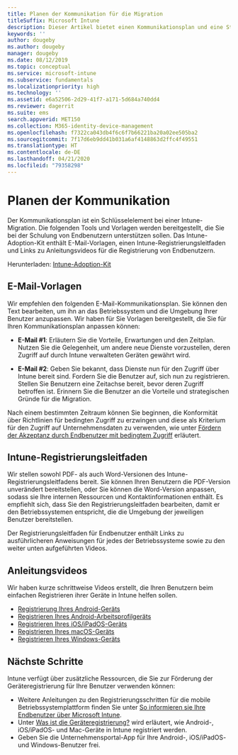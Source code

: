 ```yaml
---
title: Planen der Kommunikation für die Migration
titleSuffix: Microsoft Intune
description: Dieser Artikel bietet einen Kommunikationsplan und eine Strategie für die Migration zu Microsoft Intune.
keywords: ''
author: dougeby
ms.author: dougeby
manager: dougeby
ms.date: 08/12/2019
ms.topic: conceptual
ms.service: microsoft-intune
ms.subservice: fundamentals
ms.localizationpriority: high
ms.technology: ''
ms.assetid: e6a52506-2d29-41f7-a171-5d684a740dd4
ms.reviewer: dagerrit
ms.suite: ems
search.appverid: MET150
ms.collection: M365-identity-device-management
ms.openlocfilehash: f7322ca043db4f6c6f7b66221ba20a02ee505ba2
ms.sourcegitcommit: 7f17d6eb9dd41b031a6af4148863d2ffc4f49551
ms.translationtype: HT
ms.contentlocale: de-DE
ms.lasthandoff: 04/21/2020
ms.locfileid: "79358298"
---
```

# <a name="plan-communications"></a>Planen der Kommunikation

Der Kommunikationsplan ist ein Schlüsselelement bei einer Intune-Migration. Die folgenden Tools und Vorlagen werden bereitgestellt, die Sie bei der Schulung von Endbenutzern unterstützen sollen. Das Intune-Adoption-Kit enthält E-Mail-Vorlagen, einen Intune-Registrierungsleitfaden und Links zu Anleitungsvideos für die Registrierung von Endbenutzern.  

Herunterladen:  [Intune-Adoption-Kit](https://aka.ms/IntuneAdoptionKit)

## <a name="email-templates"></a>E-Mail-Vorlagen

Wir empfehlen den folgenden E-Mail-Kommunikationsplan. Sie können den Text bearbeiten, um ihn an das Betriebssystem und die Umgebung Ihrer Benutzer anzupassen. Wir haben für Sie Vorlagen bereitgestellt, die Sie für Ihren Kommunikationsplan anpassen können:

- **E-Mail #1**: Erläutern Sie die Vorteile, Erwartungen und den Zeitplan. Nutzen Sie die Gelegenheit, um andere neue Dienste vorzustellen, deren Zugriff auf durch Intune verwalteten Geräten gewährt wird.

- **E-Mail #2**: Geben Sie bekannt, dass Dienste nun für den Zugriff über Intune bereit sind. Fordern Sie die Benutzer auf, sich nun zu registrieren. Stellen Sie Benutzern eine Zeitachse bereit, bevor deren Zugriff betroffen ist. Erinnern Sie die Benutzer an die Vorteile und strategischen Gründe für die Migration.

Nach einem bestimmten Zeitraum können Sie beginnen, die Konformität über Richtlinien für bedingten Zugriff zu erzwingen und diese als Kriterium für den Zugriff auf Unternehmensdaten zu verwenden, wie unter [Fördern der Akzeptanz durch Endbenutzer mit bedingtem Zugriff](migration-guide-drive-adoption.md) erläutert.

## <a name="intune-enrollment-guide"></a>Intune-Registrierungsleitfaden

Wir stellen sowohl PDF- als auch Word-Versionen des Intune-Registrierungsleitfadens bereit. Sie können Ihren Benutzern die PDF-Version unverändert bereitstellen, oder Sie können die Word-Version anpassen, sodass sie Ihre internen Ressourcen und Kontaktinformationen enthält. Es empfiehlt sich, dass Sie den Registrierungsleitfaden bearbeiten, damit er den Betriebssystemen entspricht, die die Umgebung der jeweiligen Benutzer bereitstellen.

Der Registrierungsleitfaden für Endbenutzer enthält Links zu ausführlicheren Anweisungen für jedes der Betriebssysteme sowie zu den weiter unten aufgeführten Videos.

## <a name="instructional-videos"></a>Anleitungsvideos

Wir haben kurze schrittweise Videos erstellt, die Ihren Benutzern beim einfachen Registrieren ihrer Geräte in Intune helfen sollen.

- [Registrierung Ihres Android-Geräts](https://www.youtube.com/watch?v=k0Q_sGLSx6o&t=1s)
- [Registrieren Ihres Android-Arbeitsprofilgeräts](https://www.youtube.com/watch?v=9Dl8HsGk4tI&t=3s)
- [Registrieren Ihres iOS/iPadOS-Geräts](https://www.youtube.com/watch?v=mJyv6YcHi7c)
- [Registrieren Ihres macOS-Geräts](https://www.youtube.com/watch?v=Pa2pfhwq_yk)
- [Registrieren Ihres Windows-Geräts](https://www.youtube.com/watch?v=TKQxEckBHiE)

## <a name="next-steps"></a>Nächste Schritte

Intune verfügt über zusätzliche Ressourcen, die Sie zur Förderung der Geräteregistrierung für Ihre Benutzer verwenden können:

- Weitere Anleitungen zu den Registrierungsschritten für die mobile Betriebssystemplattform finden Sie unter [So informieren sie Ihre Endbenutzer über Microsoft Intune](end-user-educate.md).
- Unter [Was ist die Geräteregistrierung?](../enrollment/device-enrollment.md) wird erläutert, wie Android-, iOS/iPadOS- und Mac-Geräte in Intune registriert werden.
- Geben Sie die Unternehmensportal-App für Ihre Android-, iOS/iPadOS- und Windows-Benutzer frei.
